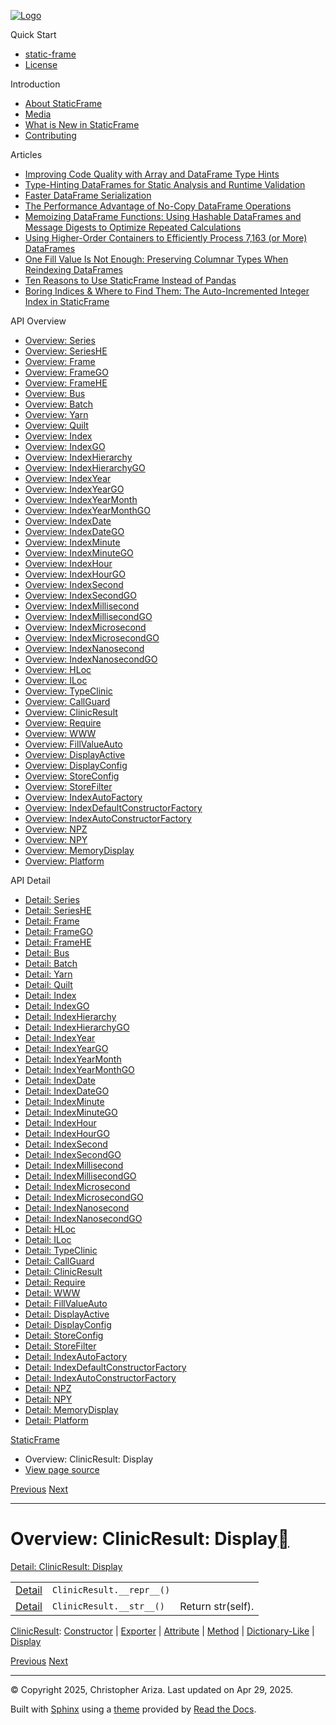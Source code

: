 [![Logo](../_static/sf-logo-web_icon-small.png)](../index.html)

Quick Start

* [static-frame](../readme.html)
* [License](../license.html)

Introduction

* [About StaticFrame](../intro.html)
* [Media](../intro.html#media)
* [What is New in StaticFrame](../new.html)
* [Contributing](../contributing.html)

Articles

* [Improving Code Quality with Array and DataFrame Type Hints](../articles/guard.html)
* [Type-Hinting DataFrames for Static Analysis and Runtime Validation](../articles/ftyping.html)
* [Faster DataFrame Serialization](../articles/serialize.html)
* [The Performance Advantage of No-Copy DataFrame Operations](../articles/no_copy.html)
* [Memoizing DataFrame Functions: Using Hashable DataFrames and Message Digests to Optimize Repeated Calculations](../articles/hash.html)
* [Using Higher-Order Containers to Efficiently Process 7,163 (or More) DataFrames](../articles/uhoc.html)
* [One Fill Value Is Not Enough: Preserving Columnar Types When Reindexing DataFrames](../articles/fill_value.html)
* [Ten Reasons to Use StaticFrame Instead of Pandas](../articles/upgrade.html)
* [Boring Indices & Where to Find Them: The Auto-Incremented Integer Index in StaticFrame](../articles/aiii.html)

API Overview

* [Overview: Series](series.html)
* [Overview: SeriesHE](series_he.html)
* [Overview: Frame](frame.html)
* [Overview: FrameGO](frame_go.html)
* [Overview: FrameHE](frame_he.html)
* [Overview: Bus](bus.html)
* [Overview: Batch](batch.html)
* [Overview: Yarn](yarn.html)
* [Overview: Quilt](quilt.html)
* [Overview: Index](index.html)
* [Overview: IndexGO](index_go.html)
* [Overview: IndexHierarchy](index_hierarchy.html)
* [Overview: IndexHierarchyGO](index_hierarchy_go.html)
* [Overview: IndexYear](index_year.html)
* [Overview: IndexYearGO](index_year_go.html)
* [Overview: IndexYearMonth](index_year_month.html)
* [Overview: IndexYearMonthGO](index_year_month_go.html)
* [Overview: IndexDate](index_date.html)
* [Overview: IndexDateGO](index_date_go.html)
* [Overview: IndexMinute](index_minute.html)
* [Overview: IndexMinuteGO](index_minute_go.html)
* [Overview: IndexHour](index_hour.html)
* [Overview: IndexHourGO](index_hour_go.html)
* [Overview: IndexSecond](index_second.html)
* [Overview: IndexSecondGO](index_second_go.html)
* [Overview: IndexMillisecond](index_millisecond.html)
* [Overview: IndexMillisecondGO](index_millisecond_go.html)
* [Overview: IndexMicrosecond](index_microsecond.html)
* [Overview: IndexMicrosecondGO](index_microsecond_go.html)
* [Overview: IndexNanosecond](index_nanosecond.html)
* [Overview: IndexNanosecondGO](index_nanosecond_go.html)
* [Overview: HLoc](hloc.html)
* [Overview: ILoc](iloc.html)
* [Overview: TypeClinic](type_clinic.html)
* [Overview: CallGuard](call_guard.html)
* [Overview: ClinicResult](clinic_result.html)
* [Overview: Require](require.html)
* [Overview: WWW](www.html)
* [Overview: FillValueAuto](fill_value_auto.html)
* [Overview: DisplayActive](display_active.html)
* [Overview: DisplayConfig](display_config.html)
* [Overview: StoreConfig](store_config.html)
* [Overview: StoreFilter](store_filter.html)
* [Overview: IndexAutoFactory](index_auto_factory.html)
* [Overview: IndexDefaultConstructorFactory](index_default_constructor_factory.html)
* [Overview: IndexAutoConstructorFactory](index_auto_constructor_factory.html)
* [Overview: NPZ](npz.html)
* [Overview: NPY](npy.html)
* [Overview: MemoryDisplay](memory_display.html)
* [Overview: Platform](platform.html)

API Detail

* [Detail: Series](../api_detail/series.html)
* [Detail: SeriesHE](../api_detail/series_he.html)
* [Detail: Frame](../api_detail/frame.html)
* [Detail: FrameGO](../api_detail/frame_go.html)
* [Detail: FrameHE](../api_detail/frame_he.html)
* [Detail: Bus](../api_detail/bus.html)
* [Detail: Batch](../api_detail/batch.html)
* [Detail: Yarn](../api_detail/yarn.html)
* [Detail: Quilt](../api_detail/quilt.html)
* [Detail: Index](../api_detail/index.html)
* [Detail: IndexGO](../api_detail/index_go.html)
* [Detail: IndexHierarchy](../api_detail/index_hierarchy.html)
* [Detail: IndexHierarchyGO](../api_detail/index_hierarchy_go.html)
* [Detail: IndexYear](../api_detail/index_year.html)
* [Detail: IndexYearGO](../api_detail/index_year_go.html)
* [Detail: IndexYearMonth](../api_detail/index_year_month.html)
* [Detail: IndexYearMonthGO](../api_detail/index_year_month_go.html)
* [Detail: IndexDate](../api_detail/index_date.html)
* [Detail: IndexDateGO](../api_detail/index_date_go.html)
* [Detail: IndexMinute](../api_detail/index_minute.html)
* [Detail: IndexMinuteGO](../api_detail/index_minute_go.html)
* [Detail: IndexHour](../api_detail/index_hour.html)
* [Detail: IndexHourGO](../api_detail/index_hour_go.html)
* [Detail: IndexSecond](../api_detail/index_second.html)
* [Detail: IndexSecondGO](../api_detail/index_second_go.html)
* [Detail: IndexMillisecond](../api_detail/index_millisecond.html)
* [Detail: IndexMillisecondGO](../api_detail/index_millisecond_go.html)
* [Detail: IndexMicrosecond](../api_detail/index_microsecond.html)
* [Detail: IndexMicrosecondGO](../api_detail/index_microsecond_go.html)
* [Detail: IndexNanosecond](../api_detail/index_nanosecond.html)
* [Detail: IndexNanosecondGO](../api_detail/index_nanosecond_go.html)
* [Detail: HLoc](../api_detail/hloc.html)
* [Detail: ILoc](../api_detail/iloc.html)
* [Detail: TypeClinic](../api_detail/type_clinic.html)
* [Detail: CallGuard](../api_detail/call_guard.html)
* [Detail: ClinicResult](../api_detail/clinic_result.html)
* [Detail: Require](../api_detail/require.html)
* [Detail: WWW](../api_detail/www.html)
* [Detail: FillValueAuto](../api_detail/fill_value_auto.html)
* [Detail: DisplayActive](../api_detail/display_active.html)
* [Detail: DisplayConfig](../api_detail/display_config.html)
* [Detail: StoreConfig](../api_detail/store_config.html)
* [Detail: StoreFilter](../api_detail/store_filter.html)
* [Detail: IndexAutoFactory](../api_detail/index_auto_factory.html)
* [Detail: IndexDefaultConstructorFactory](../api_detail/index_default_constructor_factory.html)
* [Detail: IndexAutoConstructorFactory](../api_detail/index_auto_constructor_factory.html)
* [Detail: NPZ](../api_detail/npz.html)
* [Detail: NPY](../api_detail/npy.html)
* [Detail: MemoryDisplay](../api_detail/memory_display.html)
* [Detail: Platform](../api_detail/platform.html)

[StaticFrame](../index.html)

* Overview: ClinicResult: Display
* [View page source](../_sources/api_overview/clinic_result-display.rst.txt)

[Previous](clinic_result-dictionary_like.html "Overview: ClinicResult: Dictionary-Like")
[Next](require-constructor.html "Overview: Require: Constructor")

---

# Overview: ClinicResult: Display[](#overview-clinicresult-display "Link to this heading")

[Detail: ClinicResult: Display](../api_detail/clinic_result-display.html#api-detail-clinicresult-display)

|  |  |  |
| --- | --- | --- |
| [Detail](../api_detail/clinic_result-display.html#api-sig-clinicresult-repr) | `ClinicResult.__repr__()` |  |
| [Detail](../api_detail/clinic_result-display.html#api-sig-clinicresult-str) | `ClinicResult.__str__()` | Return str(self). |

[ClinicResult](clinic_result.html#api-overview-clinicresult): [Constructor](clinic_result-constructor.html#api-overview-clinicresult-constructor) | [Exporter](clinic_result-exporter.html#api-overview-clinicresult-exporter) | [Attribute](clinic_result-attribute.html#api-overview-clinicresult-attribute) | [Method](clinic_result-method.html#api-overview-clinicresult-method) | [Dictionary-Like](clinic_result-dictionary_like.html#api-overview-clinicresult-dictionary-like) | [Display](#api-overview-clinicresult-display)

[Previous](clinic_result-dictionary_like.html "Overview: ClinicResult: Dictionary-Like")
[Next](require-constructor.html "Overview: Require: Constructor")

---

© Copyright 2025, Christopher Ariza.
Last updated on Apr 29, 2025.

Built with [Sphinx](https://www.sphinx-doc.org/) using a
[theme](https://github.com/readthedocs/sphinx_rtd_theme)
provided by [Read the Docs](https://readthedocs.org).